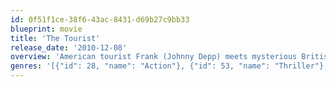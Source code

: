 ```yaml
---
id: 0f51f1ce-38f6-43ac-8431-d69b27c9bb33
blueprint: movie
title: 'The Tourist'
release_date: '2010-12-08'
overview: 'American tourist Frank (Johnny Depp) meets mysterious British woman Elsie (Angelina Jolie) on the train to Venice. Romance seems to bud, but there''s more to her than meets the eye. Remake of the 2005 French film "Anthony Zimmer", written and directed by Jérôme Salle.'
genres: '[{"id": 28, "name": "Action"}, {"id": 53, "name": "Thriller"}, {"id": 10749, "name": "Romance"}]'
---
```

